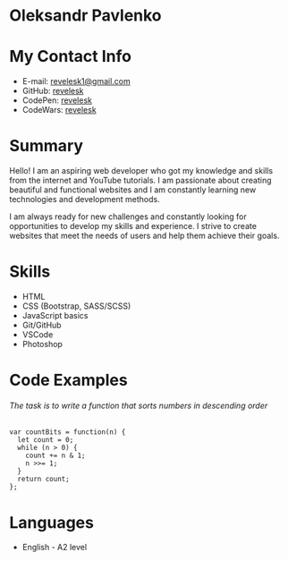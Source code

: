 # Oleksandr Pavlenko

# My Contact Info

- E-mail: [revelesk1@gmail.com](mailto:revelesk1@gmail.com)
- GitHub: [revelesk](https://github.com/revelesk)
- CodePen: [revelesk](https://codepen.io/revelesk)
- CodeWars: [revelesk](https://www.codewars.com/users/revelesk)

# Summary

Hello! I am an aspiring web developer who got my knowledge and skills from the internet and YouTube tutorials. I am passionate about creating beautiful and functional websites and I am constantly learning new technologies and development methods.

I am always ready for new challenges and constantly looking for opportunities to develop my skills and experience. I strive to create websites that meet the needs of users and help them achieve their goals.

# Skills

- HTML
- CSS (Bootstrap, SASS/SCSS)
- JavaScript basics
- Git/GitHub
- VSCode
- Photoshop

# Code Examples

###### The task is to write a function that sorts numbers in descending order

```
var countBits = function(n) {
  let count = 0;
  while (n > 0) {
    count += n & 1;
    n >>= 1;
  }
  return count;
};
```

# Languages

- English - A2 level
